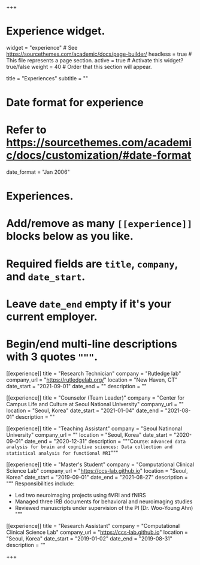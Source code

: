 +++
# Experience widget.
widget = "experience"  # See https://sourcethemes.com/academic/docs/page-builder/
headless = true  # This file represents a page section.
active = true  # Activate this widget? true/false
weight = 40  # Order that this section will appear.

title = "Experiences"
subtitle = ""

# Date format for experience
#   Refer to https://sourcethemes.com/academic/docs/customization/#date-format
date_format = "Jan 2006"

# Experiences.
#   Add/remove as many `[[experience]]` blocks below as you like.
#   Required fields are `title`, `company`, and `date_start`.
#   Leave `date_end` empty if it's your current employer.
#   Begin/end multi-line descriptions with 3 quotes `"""`.
[[experience]]
  title = "Research Technician"
  company = "Rutledge lab"
  company_url = "https://rutledgelab.org/"
  location = "New Haven, CT"
  date_start = "2021-09-01"
  date_end = ""
  description = ""

[[experience]]
  title = "Counselor (Team Leader)"
  company = "Center for Campus Life and Culture at Seoul National University"
  company_url = ""
  location = "Seoul, Korea"
  date_start = "2021-01-04"
  date_end = "2021-08-01"
  description = ""

[[experience]]
  title = "Teaching Assistant"
  company = "Seoul Natinonal University"
  company_url = ""
  location = "Seoul, Korea"
  date_start = "2020-09-01"
  date_end = "2020-12-31"
  description = """Course: `Advanced data analysis for brain and cognitive sciences: Data collection and statistical analysis for functional MRI`"""

[[experience]]
  title = "Master's Student"
  company = "Computational Clinical Science Lab"
  company_url = "https://ccs-lab.github.io"
  location = "Seoul, Korea"
  date_start = "2019-09-01"
  date_end = "2021-08-27"
  description = """
  Responsibilities include:

  * Led two neuroimaging projects using fMRI and fNIRS
  * Managed three IRB documents for behavioral and neuroimaging studies
  * Reviewed manuscripts under supervision of the PI (Dr. Woo-Young Ahn)
  """

[[experience]]
  title = "Research Assistant"
  company = "Computational Clinical Science Lab"
  company_url = "https://ccs-lab.github.io"
  location = "Seoul, Korea"
  date_start = "2019-01-02"
  date_end = "2019-08-31"
  description = ""

+++
